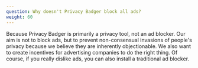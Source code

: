 ```yaml
---
question: Why doesn't Privacy Badger block all ads?
weight: 60
---
```


Because Privacy Badger is primarily a privacy tool, not an ad blocker. Our aim is not to block ads, but to prevent non-consensual invasions of people's privacy because we believe they are inherently objectionable. We also want to create incentives for advertising companies to do the right thing. Of course, if you really dislike ads, you can also install a traditional ad blocker.
